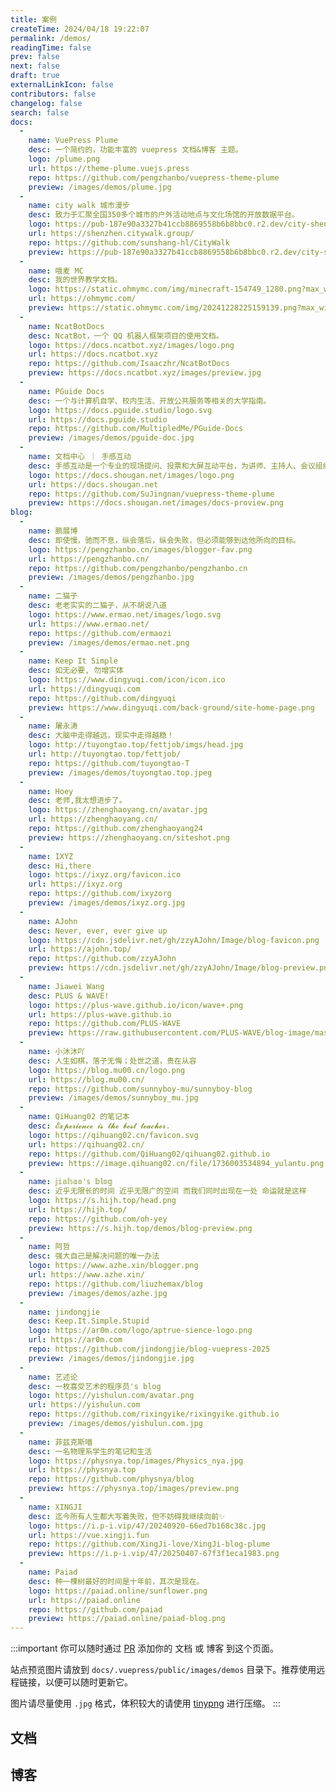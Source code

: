 ```yaml
---
title: 案例
createTime: 2024/04/18 19:22:07
permalink: /demos/
readingTime: false
prev: false
next: false
draft: true
externalLinkIcon: false
contributors: false
changelog: false
search: false
docs:
  -
    name: VuePress Plume
    desc: 一个简约的，功能丰富的 vuepress 文档&博客 主题。
    logo: /plume.png
    url: https://theme-plume.vuejs.press
    repo: https://github.com/pengzhanbo/vuepress-theme-plume
    preview: /images/demos/plume.jpg
  -
    name: city walk 城市漫步
    desc: 致力于汇聚全国350多个城市的户外活动地点与文化场馆的开放数据平台。
    logo: https://pub-187e90a3327b41ccb8869558b6b8bbc0.r2.dev/city-shenzhen/2024/12/0a08e9417033ccaf116fb71cfc7bcdb9.png
    url: https://shenzhen.citywalk.group/
    repo: https://github.com/sunshang-hl/CityWalk
    preview: https://pub-187e90a3327b41ccb8869558b6b8bbc0.r2.dev/city-shenzhen/2024/12/ed251c4438f722dffd6cb95db86c0d56.jpg
  -
    name: 哦麦 MC
    desc: 我的世界教学文档。
    logo: https://static.ohmymc.com/img/minecraft-154749_1280.png?max_width=1920&max_height=1920
    url: https://ohmymc.com/
    preview: https://static.ohmymc.com/img/20241228225159139.png?max_width=1920&max_height=1920
  -
    name: NcatBotDocs
    desc: NcatBot，一个 QQ 机器人框架项目的使用文档。
    logo: https://docs.ncatbot.xyz/images/logo.png
    url: https://docs.ncatbot.xyz
    repo: https://github.com/Isaaczhr/NcatBotDocs
    preview: https://docs.ncatbot.xyz/images/preview.jpg
  -
    name: PGuide Docs
    desc: 一个与计算机自学、校内生活、开放公共服务等相关的大学指南。
    logo: https://docs.pguide.studio/logo.svg
    url: https://docs.pguide.studio
    repo: https://github.com/MultipledMe/PGuide-Docs
    preview: /images/demos/pguide-doc.jpg
  -
    name: 文档中心 ｜ 手感互动
    desc: 手感互动是一个专业的现场提问、投票和大屏互动平台，为讲师、主持人、会议组织者提供一站式互动解决方案
    logo: https://docs.shougan.net/images/logo.png
    url: https://docs.shougan.net
    repo: https://github.com/SuJingnan/vuepress-theme-plume
    preview: https://docs.shougan.net/images/docs-proview.png
blog:
  -
    name: 鹏展博
    desc: 即使慢，驰而不息，纵会落后，纵会失败，但必须能够到达他所向的目标。
    logo: https://pengzhanbo.cn/images/blogger-fav.png
    url: https://pengzhanbo.cn/
    repo: https://github.com/pengzhanbo/pengzhanbo.cn
    preview: /images/demos/pengzhanbo.jpg
  -
    name: 二猫子
    desc: 老老实实的二猫子，从不胡说八道
    logo: https://www.ermao.net/images/logo.svg
    url: https://www.ermao.net/
    repo: https://github.com/ermaozi
    preview: /images/demos/ermao.net.png
  -
    name: Keep It Simple
    desc: 如无必要, 勿增实体
    logo: https://www.dingyuqi.com/icon/icon.ico
    url: https://dingyuqi.com
    repo: https://github.com/dingyuqi
    preview: https://www.dingyuqi.com/back-ground/site-home-page.png
  -
    name: 屠永涛
    desc: 大脑中走得越远，现实中走得越稳！
    logo: http://tuyongtao.top/fettjob/imgs/head.jpg
    url: http://tuyongtao.top/fettjob/
    repo: https://github.com/tuyongtao-T
    preview: /images/demos/tuyongtao.top.jpeg
  -
    name: Hoey
    desc: 老师,我太想进步了。
    logo: https://zhenghaoyang.cn/avatar.jpg
    url: https://zhenghaoyang.cn/
    repo: https://github.com/zhenghaoyang24
    preview: https://zhenghaoyang.cn/siteshot.png
  -
    name: IXYZ
    desc: Hi,there
    logo: https://ixyz.org/favicon.ico
    url: https://ixyz.org
    repo: https://github.com/ixyzorg
    preview: /images/demos/ixyz.org.jpg
  -
    name: AJohn
    desc: Never, ever, ever give up
    logo: https://cdn.jsdelivr.net/gh/zzyAJohn/Image/blog-favicon.png
    url: https://ajohn.top/
    repo: https://github.com/zzyAJohn
    preview: https://cdn.jsdelivr.net/gh/zzyAJohn/Image/blog-preview.png
  -
    name: Jiawei Wang
    desc: PLUS & WAVE!
    logo: https://plus-wave.github.io/icon/wave+.png
    url: https://plus-wave.github.io
    repo: https://github.com/PLUS-WAVE
    preview: https://raw.githubusercontent.com/PLUS-WAVE/blog-image/master/img/blog/2024-11-24/plus-wave.github.io.jpg
  -
    name: 小沐沐吖
    desc: 人生如棋，落子无悔；处世之道，贵在从容
    logo: https://blog.mu00.cn/logo.png
    url: https://blog.mu00.cn/
    repo: https://github.com/sunnyboy-mu/sunnyboy-blog
    preview: /images/demos/sunnyboy_mu.jpg
  -
    name: QiHuang02 的笔记本
    desc: 𝓔𝔁𝓹𝓮𝓻𝓲𝓮𝓷𝓬𝓮 𝓲𝓼 𝓽𝓱𝓮 𝓫𝓮𝓼𝓽 𝓽𝓮𝓪𝓬𝓱𝓮𝓻.
    logo: https://qihuang02.cn/favicon.svg
    url: https://qihuang02.cn/
    repo: https://github.com/QiHuang02/qihuang02.github.io
    preview: https://image.qihuang02.cn/file/1736003534894_yulantu.png
  -
    name: 𝕛𝕚𝕒𝕙𝕒𝕠'𝕤 𝕓𝕝𝕠𝕘
    desc: 近乎无限长的时间 近乎无限广的空间 而我们同时出现在一处 命运就是这样
    logo: https://s.hijh.top/head.png
    url: https://hijh.top/
    repo: https://github.com/oh-yey
    preview: https://s.hijh.top/demos/blog-preview.png
  -
    name: 阿哲
    desc: 强大自己是解决问题的唯一办法
    logo: https://www.azhe.xin/blogger.png
    url: https://www.azhe.xin/
    repo: https://github.com/liuzhemax/blog
    preview: /images/demos/azhe.jpg
  -
    name: jindongjie
    desc: Keep.It.Simple.Stupid
    logo: https://ar0m.com/logo/aptrue-sience-logo.png
    url: https://ar0m.com
    repo: https://github.com/jindongjie/blog-vuepress-2025
    preview: /images/demos/jindongjie.jpg
  -
    name: 艺述论
    desc: 一枚喜受艺术的程序员's blog
    logo: https://yishulun.com/avatar.png
    url: https://yishulun.com
    repo: https://github.com/rixingyike/rixingyike.github.io
    preview: /images/demos/yishulun.com.jpg
  -
    name: 菲兹克斯喵
    desc: 一名物理系学生的笔记和生活
    logo: https://physnya.top/images/Physics_nya.jpg
    url: https://physnya.top
    repo: https://github.com/physnya/blog
    preview: https://physnya.top/images/preview.png
  -
    name: XINGJI
    desc: 迄今所有人生都大写着失败，但不妨碍我继续向前✨
    logo: https://i.p-i.vip/47/20240920-66ed7b168c38c.jpg
    url: https://vue.xingji.fun
    repo: https://github.com/XingJi-love/XingJi-blog-plume
    preview: https://i.p-i.vip/47/20250407-67f3f1eca1983.png
  -
    name: Paiad
    desc: 种一棵树最好的时间是十年前，其次是现在。
    logo: https://paiad.online/sunflower.png
    url: https://paiad.online
    repo: https://github.com/paiad
    preview: https://paiad.online/paiad-blog.png
---
```


:::important
你可以随时通过 [PR](https://github.com/pengzhanbo/vuepress-theme-plume/edit/main/docs/demos.md) 添加你的 文档 或 博客 到这个页面。

站点预览图片请放到 `docs/.vuepress/public/images/demos` 目录下。推荐使用远程链接，以便可以随时更新它。

图片请尽量使用 `.jpg` 格式，体积较大的请使用 [tinypng](https://tinypng.com/) 进行压缩。
:::

## 文档

<Demos :list="$frontmatter.docs" />

## 博客

<Demos :list="$frontmatter.blog" />

<script setup>
import Demos from '~/components/Demos.vue'
</script>
